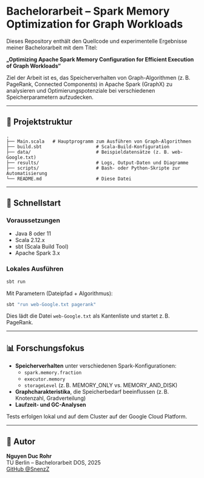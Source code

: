 # Bachelorarbeit – Spark Memory Optimization for Graph Workloads

Dieses Repository enthält den Quellcode und experimentelle Ergebnisse meiner Bachelorarbeit mit dem Titel:

**„Optimizing Apache Spark Memory Configuration for Efficient Execution of Graph Workloads“**

Ziel der Arbeit ist es, das Speicherverhalten von Graph-Algorithmen (z. B. PageRank, Connected Components) in Apache Spark (GraphX) zu analysieren und Optimierungspotenziale bei verschiedenen Speicherparametern aufzudecken.

---

## 📁 Projektstruktur

```
.
├── Main.scala   # Hauptprogramm zum Ausführen von Graph-Algorithmen
├── build.sbt                    # Scala-Build-Konfiguration
├── data/                        # Beispieldatensätze (z. B. web-Google.txt)
├── results/                     # Logs, Output-Daten und Diagramme
├── scripts/                     # Bash- oder Python-Skripte zur Automatisierung
└── README.md                    # Diese Datei
```

---

## 🚀 Schnellstart

### Voraussetzungen

- Java 8 oder 11
- Scala 2.12.x
- sbt (Scala Build Tool)
- Apache Spark 3.x

### Lokales Ausführen

```bash
sbt run
```

Mit Parametern (Dateipfad + Algorithmus):

```bash
sbt "run web-Google.txt pagerank"
```

Dies lädt die Datei `web-Google.txt` als Kantenliste und startet z. B. PageRank.

---

## 📊 Forschungsfokus

- **Speicherverhalten** unter verschiedenen Spark-Konfigurationen:
    - `spark.memory.fraction`
    - `executor.memory`
    - `storageLevel` (z. B. MEMORY_ONLY vs. MEMORY_AND_DISK)
- **Graphcharakteristika**, die Speicherbedarf beeinflussen (z. B. Knotenzahl, Gradverteilung)
- **Laufzeit- und GC-Analysen**

Tests erfolgen lokal und auf dem Cluster auf der Google Cloud Platform.

---


## 👤 Autor

**Nguyen Duc Rohr**  
TU Berlin – Bachelorarbeit DOS, 2025  
[GitHub @SnenzZ](https://github.com/SnenzZ)

